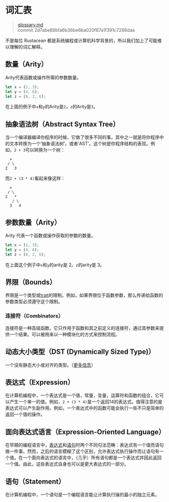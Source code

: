 # 词汇表

> [glossary.md](https://github.com/rust-lang/rust/blob/master/src/doc/book/glossary.md)
> <br>
> commit 2d7abe88bfa6b36be6ba020f87a1f391c7266daa

不是每位 Rustacean 都是系统编程或计算机科学背景的，所以我们加上了可能难以理解的词汇解释。

## 数量（Arity）
Arity代表函数或操作所需的参数数量。
```rust
let x = (2, 3);
let y = (4, 6);
let z = (8, 2, 6);
```
在上面的例子中`x`和`y`的Arity是`2`，`z`的Arity是`3`。

## 抽象语法树（Abstract Syntax Tree）
当一个编译器编译你程序的时候，它做了很多不同的事。其中之一就是将你程序中的文本转换为一个‘抽象语法树’，或者‘AST’。这个树是你程序结构的表现。例如，`2 + 3`可以转换为一个树：

```text
  +
 / \
2   3
```

而`2 + (3 * 4)`看起来像这样：

```text
  +
 / \
2   *
   / \
  3   4
```

## 参数数量（Arity）

Arity 代表一个函数或操作获取的参数的数量。

```rust
let x = (2, 3);
let y = (4, 6);
let z = (8, 2, 6);
```

在上面这个例子中`x`和`y`的arity是 2。`z`的arity是 3。

## 界限（Bounds）

界限是一个类型或[trait](Traits.md)的限制。例如，如果界限位于函数参数，那么传递给函数的参数类型必须遵守这个限制。

### 连接符（Combinators）

连接符是一种高级函数，它只作用于函数和其之前定义的连接符，通过其参数来提供一个结果。可以被用来以一种模块化的方式来控制流程。

## 动态大小类型（DST (Dynamically Sized Type)）

一个没有静态大小或对齐的类型。（[更多信息](http://doc.rust-lang.org/nomicon/exotic-sizes.html#dynamically-sized-types-dsts)）

## 表达式（Expression）
在计算机编程中，一个表达式是一个值，常量，变量，运算符和函数的组合，它可以产生一个单一的值。例如，`2 + (3 * 4)`是一个返回14的表达式。值得注意的是表达式可以产生副作用。例如，一个表达式中的函数可能会执行一些不只是简单的返回一个值的操作。

## 面向表达式语言（Expression-Oriented Language）
在早期的编程语言中，[表达式](#表达式)和[语句](#语句)时两个不同句法范畴：表达式有一个值而语句做一件事。然而，之后的语言模糊了这个区别，允许表达式执行操作而让语句有一个值。在一个面向表达式的语言中，（几乎）所有语句都是一个表达式并因此返回一个值。由此，这些表达式自身也可以是更大表达式的一部分。

## 语句（Statement）
在计算机编程中，一个语句是一个编程语言能让计算执行操的最小的独立元素。
